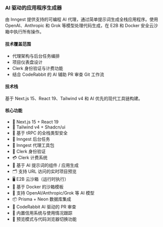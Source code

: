 ### AI 驱动的应用程序生成器

由 Inngest 提供支持的可编程 AI 代理，通过简单提示词生成全栈应用程序。使用 OpenAI、Anthropic 和 Grok 等模型处理代码生成，在 E2B 和 Docker 安全云沙箱中执行所有操作。

#### 技术覆盖范围

* 代理架构与后台任务编排
* 项目仪表盘设计
* Clerk 身份验证与计费功能
* 结合 CodeRabbit 的 AI 辅助 PR 审查 Git 工作流

#### 技术栈

基于 Next.js 15、React 19、Tailwind v4 和 AI 优先的现代工具链构建。

#### 核心功能

* 🚀 Next.js 15 + React 19
* 🎨 Tailwind v4 + Shadcn/ui
* 📡 基于 tRPC 的全栈类型安全
* 🔁 Inngest 后台任务
* 🧠 Inngest 代理工具包
* 🔐 Clerk 身份验证
* 💳 Clerk 计费系统
* 🧱 基于 AI 提示词的组件 / 应用生成
* 🗂️ 支持 URL 访问的实时项目预览
* 🖥️ E2B 云沙箱（运行时执行）
* 🐳 基于 Docker 的沙箱模板
* 🧠 支持 OpenAI/Anthropic/Grok 等 AI 模型
* 📦 Prisma + Neon 数据库集成
* 🤖 CodeRabbit AI 驱动的 PR 审查
* 🧾 内置信用系统与使用情况跟踪
* 🧪 预览模式与代码浏览器切换功能
